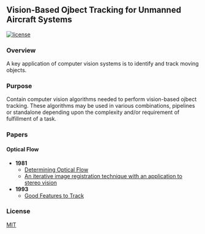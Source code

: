 ## Vision-Based Ojbect Tracking for Unmanned Aircraft Systems 

[![license](https://img.shields.io/github/license/mashape/apistatus.svg?maxAge=2592000)](https://github.com/keras-team/keras/blob/master/LICENSE)

### Overview
A key application of computer vision systems is to identify and track moving objects.

### Purpose
Contain computer vision algorithms needed to perform vision-based ojbect tracking. These algorithms may be used in various combinations, pipelines or standalone depending upon the complexity and/or requirement of fulfillment of a task.

### Papers

#### Optical Flow
* **1981**
    * [Determining Optical Flow](http://image.diku.dk/imagecanon/material/HornSchunckOptical_Flow.pdf)
    * [An iterative image registration technique with an application to stereo vision](https://cecas.clemson.edu/~stb/klt/lucas_bruce_d_1981_1.pdf)
* **1993**
    * [Good Features to Track](http://www.ai.mit.edu/courses/6.891/handouts/shi94good.pdf)


### License

[MIT](https://github.com/robotic-vision-lab/Vision-Based-Ojbect-Tracking/blob/master/LICENSE)

